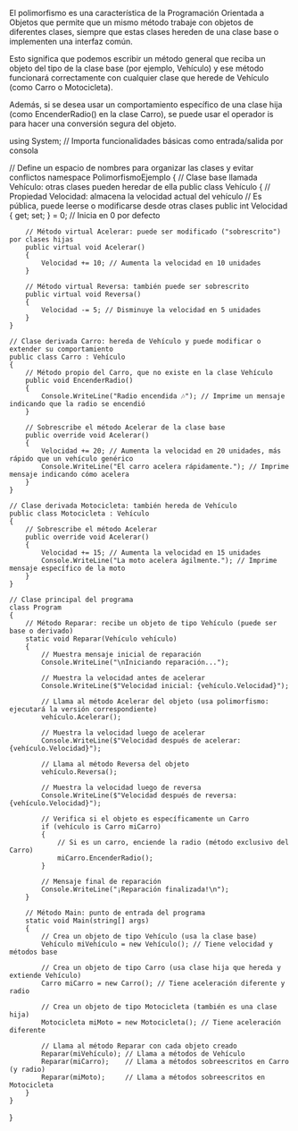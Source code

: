 El polimorfismo es una característica de la Programación Orientada a Objetos que permite que un mismo método trabaje con objetos de diferentes clases, siempre que estas clases hereden de una clase base o implementen una interfaz común.

Esto significa que podemos escribir un método general que reciba un objeto del tipo de la clase base (por ejemplo, Vehículo) y ese método funcionará correctamente con cualquier clase que herede de Vehículo (como Carro o Motocicleta).

Además, si se desea usar un comportamiento específico de una clase hija (como EncenderRadio() en la clase Carro), se puede usar el operador is para hacer una conversión segura del objeto.



using System; // Importa funcionalidades básicas como entrada/salida por consola

// Define un espacio de nombres para organizar las clases y evitar conflictos
namespace PolimorfismoEjemplo
{
    // Clase base llamada Vehículo: otras clases pueden heredar de ella
    public class Vehículo
    {
        // Propiedad Velocidad: almacena la velocidad actual del vehículo
        // Es pública, puede leerse o modificarse desde otras clases
        public int Velocidad { get; set; } = 0; // Inicia en 0 por defecto

        // Método virtual Acelerar: puede ser modificado ("sobrescrito") por clases hijas
        public virtual void Acelerar()
        {
            Velocidad += 10; // Aumenta la velocidad en 10 unidades
        }

        // Método virtual Reversa: también puede ser sobrescrito
        public virtual void Reversa()
        {
            Velocidad -= 5; // Disminuye la velocidad en 5 unidades
        }
    }

    // Clase derivada Carro: hereda de Vehículo y puede modificar o extender su comportamiento
    public class Carro : Vehículo
    {
        // Método propio del Carro, que no existe en la clase Vehículo
        public void EncenderRadio()
        {
            Console.WriteLine("Radio encendida 🎶"); // Imprime un mensaje indicando que la radio se encendió
        }

        // Sobrescribe el método Acelerar de la clase base
        public override void Acelerar()
        {
            Velocidad += 20; // Aumenta la velocidad en 20 unidades, más rápido que un vehículo genérico
            Console.WriteLine("El carro acelera rápidamente."); // Imprime mensaje indicando cómo acelera
        }
    }

    // Clase derivada Motocicleta: también hereda de Vehículo
    public class Motocicleta : Vehículo
    {
        // Sobrescribe el método Acelerar
        public override void Acelerar()
        {
            Velocidad += 15; // Aumenta la velocidad en 15 unidades
            Console.WriteLine("La moto acelera ágilmente."); // Imprime mensaje específico de la moto
        }
    }

    // Clase principal del programa
    class Program
    {
        // Método Reparar: recibe un objeto de tipo Vehículo (puede ser base o derivado)
        static void Reparar(Vehículo vehículo)
        {
            // Muestra mensaje inicial de reparación
            Console.WriteLine("\nIniciando reparación...");

            // Muestra la velocidad antes de acelerar
            Console.WriteLine($"Velocidad inicial: {vehículo.Velocidad}");

            // Llama al método Acelerar del objeto (usa polimorfismo: ejecutará la versión correspondiente)
            vehículo.Acelerar();

            // Muestra la velocidad luego de acelerar
            Console.WriteLine($"Velocidad después de acelerar: {vehículo.Velocidad}");

            // Llama al método Reversa del objeto
            vehículo.Reversa();

            // Muestra la velocidad luego de reversa
            Console.WriteLine($"Velocidad después de reversa: {vehículo.Velocidad}");

            // Verifica si el objeto es específicamente un Carro
            if (vehículo is Carro miCarro)
            {
                // Si es un carro, enciende la radio (método exclusivo del Carro)
                miCarro.EncenderRadio();
            }

            // Mensaje final de reparación
            Console.WriteLine("¡Reparación finalizada!\n");
        }

        // Método Main: punto de entrada del programa
        static void Main(string[] args)
        {
            // Crea un objeto de tipo Vehículo (usa la clase base)
            Vehículo miVehículo = new Vehículo(); // Tiene velocidad y métodos base

            // Crea un objeto de tipo Carro (usa clase hija que hereda y extiende Vehículo)
            Carro miCarro = new Carro(); // Tiene aceleración diferente y radio

            // Crea un objeto de tipo Motocicleta (también es una clase hija)
            Motocicleta miMoto = new Motocicleta(); // Tiene aceleración diferente

            // Llama al método Reparar con cada objeto creado
            Reparar(miVehículo); // Llama a métodos de Vehículo
            Reparar(miCarro);    // Llama a métodos sobreescritos en Carro (y radio)
            Reparar(miMoto);     // Llama a métodos sobreescritos en Motocicleta
        }
    }
}
